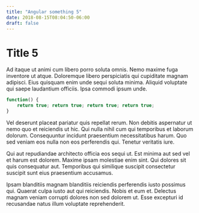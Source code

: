 ```yaml
---
title: "Angular something 5"
date: 2018-08-15T08:04:50-06:00
draft: false
---
```


# Title 5

Ad itaque ut animi cum libero porro soluta omnis. Nemo maxime fuga inventore ut atque. Doloremque libero perspiciatis qui cupiditate magnam adipisci. Eius quisquam enim unde sequi soluta minima. Aliquid voluptate qui saepe laudantium officiis. Ipsa commodi ipsum unde.

```js
function() {
    return true; return true; return true; return true;
}
```

Vel deserunt placeat pariatur quis repellat rerum. Non debitis aspernatur ut nemo quo et reiciendis ut hic. Qui nulla nihil cum qui temporibus et laborum dolorum. Consequuntur incidunt praesentium necessitatibus harum. Quo sed veniam eos nulla non eos perferendis qui. Tenetur veritatis iure.

Qui aut repudiandae architecto officia eos sequi ut. Est minima aut sed vel et harum est dolorem. Maxime ipsam molestiae enim sint. Qui dolores sit quis consequatur aut. Temporibus qui similique suscipit consectetur suscipit sunt eius praesentium accusamus.

Ipsam blanditiis magnam blanditiis reiciendis perferendis iusto possimus qui. Quaerat culpa iusto aut qui reiciendis. Nobis et eum et. Delectus magnam veniam corrupti dolores non sed dolorem ut. Esse excepturi id recusandae natus illum voluptate reprehenderit.